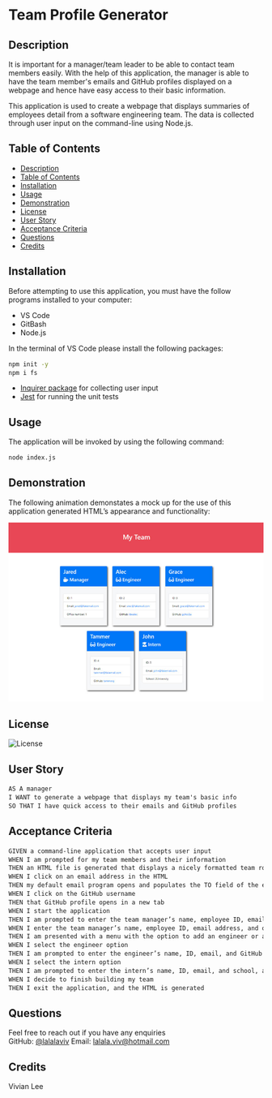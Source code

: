 # Team Profile Generator

## Description
  It is important for a manager/team leader to be able to contact team members easily. With the help of this application, the manager is able to have the team member's emails and GitHub profiles displayed on a webpage and hence have easy access to their basic information. 

  This application is used to create a webpage that displays summaries of employees detail from a software engineering team. The data is collected through user input on the command-line using Node.js. 


## Table of Contents
  - [Description](#description)
  - [Table of Contents](#table-of-contents)
  - [Installation](#installation)
  - [Usage](#usage)
  - [Demonstration](#demonstration)
  - [License](#license)
  - [User Story](#user-story)
  - [Acceptance Criteria](#acceptance-criteria)
  - [Questions](#questions)
  - [Credits](#credits)


## Installation 
  Before attempting to use this application, you must have the follow programs installed to your computer: 

  - VS Code
  - GitBash
  - Node.js
  
  In the terminal of VS Code please install the following packages: 
  ```bash
  npm init -y
  npm i fs
  ```

 - [Inquirer package](https://www.npmjs.com/package/inquirer/v/8.2.4) for collecting user input
 - [Jest](https://www.npmjs.com/package/jest) for running the unit tests 

## Usage
  The application will be invoked by using the following command:

  ```bash
  node index.js
  ```


## Demonstration
  The following animation demonstates a mock up for the use of this application generated HTML’s appearance and functionality:

  ![HTML webpage titled “My Team” features five boxes listing employee names, titles, and other key info.](./Assets/10-object-oriented-programming-homework-demo.png)


## License 
  ![License](https://img.shields.io/github/license/lalalaviv/Team-Profile-Generator)

## User Story

```md
AS A manager
I WANT to generate a webpage that displays my team's basic info
SO THAT I have quick access to their emails and GitHub profiles
```

## Acceptance Criteria

```md
GIVEN a command-line application that accepts user input
WHEN I am prompted for my team members and their information
THEN an HTML file is generated that displays a nicely formatted team roster based on user input
WHEN I click on an email address in the HTML
THEN my default email program opens and populates the TO field of the email with the address
WHEN I click on the GitHub username
THEN that GitHub profile opens in a new tab
WHEN I start the application
THEN I am prompted to enter the team manager’s name, employee ID, email address, and office number
WHEN I enter the team manager’s name, employee ID, email address, and office number
THEN I am presented with a menu with the option to add an engineer or an intern or to finish building my team
WHEN I select the engineer option
THEN I am prompted to enter the engineer’s name, ID, email, and GitHub username, and I am taken back to the menu
WHEN I select the intern option
THEN I am prompted to enter the intern’s name, ID, email, and school, and I am taken back to the menu
WHEN I decide to finish building my team
THEN I exit the application, and the HTML is generated
```

## Questions
  Feel free to reach out if you have any enquiries
  <br/>
  GitHub: [@lalalaviv](https://github.com/lalalaviv)
  Email: lalala.viv@hotmail.com


## Credits
  Vivian Lee





